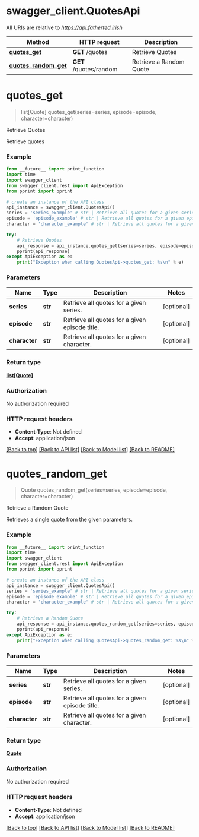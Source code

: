 # swagger_client.QuotesApi

All URIs are relative to *https://api.fatherted.irish*

Method | HTTP request | Description
------------- | ------------- | -------------
[**quotes_get**](QuotesApi.md#quotes_get) | **GET** /quotes | Retrieve Quotes
[**quotes_random_get**](QuotesApi.md#quotes_random_get) | **GET** /quotes/random | Retrieve a Random Quote


# **quotes_get**
> list[Quote] quotes_get(series=series, episode=episode, character=character)

Retrieve Quotes

Retrieve quotes

### Example
```python
from __future__ import print_function
import time
import swagger_client
from swagger_client.rest import ApiException
from pprint import pprint

# create an instance of the API class
api_instance = swagger_client.QuotesApi()
series = 'series_example' # str | Retrieve all quotes for a given series. (optional)
episode = 'episode_example' # str | Retrieve all quotes for a given episode title. (optional)
character = 'character_example' # str | Retrieve all quotes for a given character. (optional)

try:
    # Retrieve Quotes
    api_response = api_instance.quotes_get(series=series, episode=episode, character=character)
    pprint(api_response)
except ApiException as e:
    print("Exception when calling QuotesApi->quotes_get: %s\n" % e)
```

### Parameters

Name | Type | Description  | Notes
------------- | ------------- | ------------- | -------------
 **series** | **str**| Retrieve all quotes for a given series. | [optional] 
 **episode** | **str**| Retrieve all quotes for a given episode title. | [optional] 
 **character** | **str**| Retrieve all quotes for a given character. | [optional] 

### Return type

[**list[Quote]**](Quote.md)

### Authorization

No authorization required

### HTTP request headers

 - **Content-Type**: Not defined
 - **Accept**: application/json

[[Back to top]](#) [[Back to API list]](../README.md#documentation-for-api-endpoints) [[Back to Model list]](../README.md#documentation-for-models) [[Back to README]](../README.md)

# **quotes_random_get**
> Quote quotes_random_get(series=series, episode=episode, character=character)

Retrieve a Random Quote

Retrieves a single quote from the given parameters.

### Example
```python
from __future__ import print_function
import time
import swagger_client
from swagger_client.rest import ApiException
from pprint import pprint

# create an instance of the API class
api_instance = swagger_client.QuotesApi()
series = 'series_example' # str | Retrieve all quotes for a given series. (optional)
episode = 'episode_example' # str | Retrieve all quotes for a given episode title. (optional)
character = 'character_example' # str | Retrieve all quotes for a given character. (optional)

try:
    # Retrieve a Random Quote
    api_response = api_instance.quotes_random_get(series=series, episode=episode, character=character)
    pprint(api_response)
except ApiException as e:
    print("Exception when calling QuotesApi->quotes_random_get: %s\n" % e)
```

### Parameters

Name | Type | Description  | Notes
------------- | ------------- | ------------- | -------------
 **series** | **str**| Retrieve all quotes for a given series. | [optional] 
 **episode** | **str**| Retrieve all quotes for a given episode title. | [optional] 
 **character** | **str**| Retrieve all quotes for a given character. | [optional] 

### Return type

[**Quote**](Quote.md)

### Authorization

No authorization required

### HTTP request headers

 - **Content-Type**: Not defined
 - **Accept**: application/json

[[Back to top]](#) [[Back to API list]](../README.md#documentation-for-api-endpoints) [[Back to Model list]](../README.md#documentation-for-models) [[Back to README]](../README.md)

